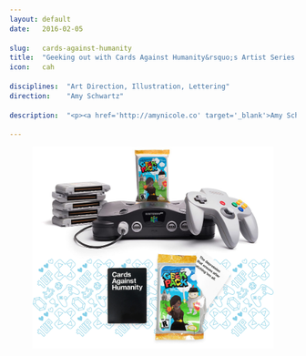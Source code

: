 ```yaml
---
layout: default
date:   2016-02-05

slug:   cards-against-humanity
title:  "Geeking out with Cards Against Humanity&rsquo;s Artist Series."
icon:   cah

disciplines:  "Art Direction, Illustration, Lettering"
direction:    "Amy Schwartz"

description:  "<p><a href='http://amynicole.co' target='_blank'>Amy Schwartz</a>, Cards Against Humanity’s Design Director knew my style and interests would be the perfect fit for their latest supplemental card pack about Sega Genesis, Magic the Gathering, Dungeons and Dragons, and general geekery. The answer was a cheerful White Knight, a powerful and babely tabletop-playing mage, and a fun Mario-style type treatment, all on an N64 cartridge. I even got to <a href='http://twitch.tv/skvllface' target='_blank'>livestream</a> part of the illustration process!</p>"

---
```


<figure>
  <img src="/media/cards-against-humanity_jessica-paoli.jpg" alt="">
</figure>